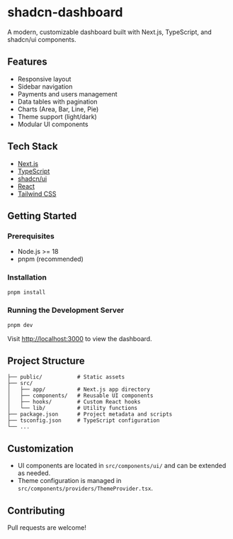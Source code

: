 # shadcn-dashboard

A modern, customizable dashboard built with Next.js, TypeScript, and shadcn/ui components.

## Features
- Responsive layout
- Sidebar navigation
- Payments and users management
- Data tables with pagination
- Charts (Area, Bar, Line, Pie)
- Theme support (light/dark)
- Modular UI components

## Tech Stack
- [Next.js](https://nextjs.org/)
- [TypeScript](https://www.typescriptlang.org/)
- [shadcn/ui](https://ui.shadcn.com/)
- [React](https://react.dev/)
- [Tailwind CSS](https://tailwindcss.com/)

## Getting Started

### Prerequisites
- Node.js >= 18
- pnpm (recommended)

### Installation
```bash
pnpm install
```

### Running the Development Server
```bash
pnpm dev
```
Visit [http://localhost:3000](http://localhost:3000) to view the dashboard.

## Project Structure
```
├── public/           # Static assets
├── src/
│   ├── app/          # Next.js app directory
│   ├── components/   # Reusable UI components
│   ├── hooks/        # Custom React hooks
│   └── lib/          # Utility functions
├── package.json      # Project metadata and scripts
├── tsconfig.json     # TypeScript configuration
└── ...
```

## Customization
- UI components are located in `src/components/ui/` and can be extended as needed.
- Theme configuration is managed in `src/components/providers/ThemeProvider.tsx`.

## Contributing
Pull requests are welcome!

